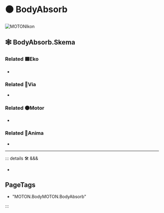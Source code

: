 # 🟠 <motor>BodyAbsorb</motor>

![MOTONIkon](/BetaIkon/MOTONs_Ikon.png)

## 🕸 BodyAbsorb.Skema

### Related 🟩<ekos>Eko</ekos>

-

### Related 🔻<via>Via</via>

-

### Related 🟠<motor>Motor</motor>

-

### Related 💜<anima>Anima</anima>

-

---

<!-- =================================================== -->
<!-- =================================================== -->
<!-- =================================================== -->
<!-- =================================================== -->
<!-- =================================================== -->
::: details 🛠 <dev>&&&</dev>

-

<h2>PageTags</h2>

- "MOTON.BodyMOTON.BodyAbsorb"

:::
